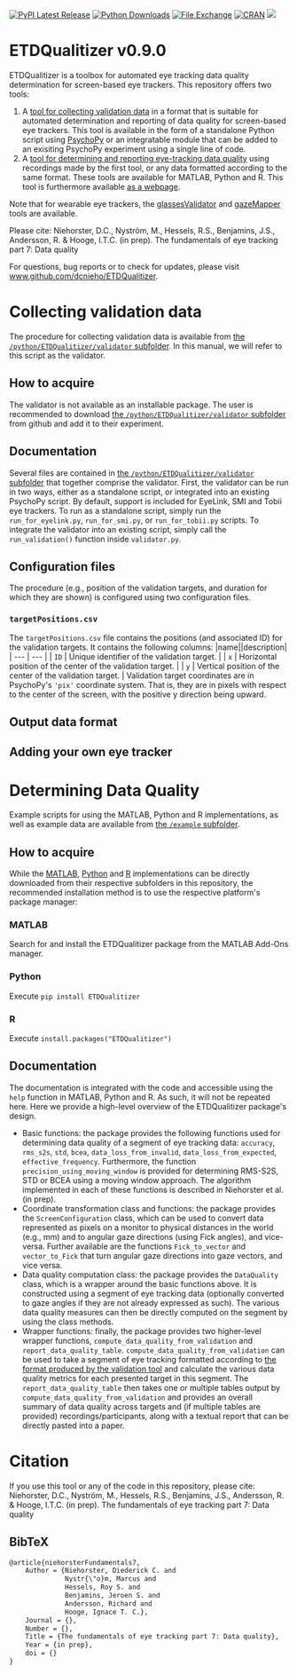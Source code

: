 [![PyPI Latest Release](https://img.shields.io/pypi/v/ETDQualitizer.svg)](https://pypi.org/project/ETDQualitizer/)
[![Python Downloads](https://static.pepy.tech/badge/ETDQualitizer)](https://pepy.tech/project/ETDQualitizer)
[![File Exchange](https://www.mathworks.com/matlabcentral/images/matlab-file-exchange.svg)](https://se.mathworks.com/matlabcentral/fileexchange/181328-etdqualitizer)
[![CRAN](https://www.r-pkg.org/badges/version/ETDQualitizer?color=green)](https://cran.r-project.org/package=ETDQualitizer)
[![](http://cranlogs.r-pkg.org/badges/grand-total/ETDQualitizer?color=green)](https://cran.r-project.org/package=ETDQualitizer)

# ETDQualitizer v0.9.0
ETDQualitizer is a toolbox for automated eye tracking data quality determination for screen-based eye trackers. This repository offers two tools:
1. A [tool for collecting validation data](#collecting-validation-data) in a format that is suitable for automated determination and reporting of data quality for screen-based eye trackers. This tool is available in the form of a standalone Python script using [PsychoPy](https://www.psychopy.org/) or an integratable module that can be added to an exisiting PsychoPy experiment using a single line of code.
2. A [tool for determining and reporting eye-tracking data quality](#determining-data-quality) using recordings made by the first tool, or any data formatted according to the same format. These tools are available for MATLAB, Python and R. This tool is furthermore available [as a webpage](https://dcnieho.github.io/ETDQualitizer/).

Note that for wearable eye trackers, the [glassesValidator](https://github.com/dcnieho/glassesValidator) and [gazeMapper](https://github.com/dcnieho/gazeMapper) tools are available.

Please cite:
Niehorster, D.C., Nyström, M., Hessels, R.S., Benjamins, J.S., Andersson, R. & Hooge, I.T.C. (in prep). The fundamentals of eye tracking part 7: Data quality

For questions, bug reports or to check for updates, please visit
www.github.com/dcnieho/ETDQualitizer.

# Collecting validation data
The procedure for collecting validation data is available from [the `/python/ETDQualitizer/validator` subfolder](/python/ETDQualitizer/validator). In this manual, we will refer to this script as the validator.

## How to acquire
The validator is not available as an installable package. The user is recommended to download [the `/python/ETDQualitizer/validator` subfolder](/python/ETDQualitizer/validator) from github and add it to their experiment.

## Documentation
Several files are contained in [the `/python/ETDQualitizer/validator` subfolder](/python/ETDQualitizer/validator) that together comprise the validator. First, the validator can be run in two ways, either as a standalone script, or integrated into an existing PsychoPy script. By default, support is included for EyeLink, SMI and Tobii eye trackers. To run as a standalone script, simply run the `run_for_eyelink.py`, `run_for_smi.py`, or `run_for_tobii.py` scripts. To integrate the validator into an existing script, simply call the `run_validation()` function inside `validator.py`.

## Configuration files
The procedure (e.g., position of the validation targets, and duration for which they are shown) is configured using two configuration files.

### `targetPositions.csv`
The `targetPositions.csv` file contains the positions (and associated ID) for the validation targets. It contains the following columns:
|name||description|
| --- | --- |
| `ID` | Unique identifier of the validation target. |
| `x` | Horizontal position of the center of the validation target. |
| `y` | Vertical position of the center of the validation target. |
Validation target coordinates are in PsychoPy's `'pix'` coordinate system. That is, they are in pixels with respect to the center of the screen, with the positive y direction being upward.

## Output data format

## Adding your own eye tracker


# Determining Data Quality
Example scripts for using the MATLAB, Python and R implementations, as well as example data are available from [the `/example` subfolder](/example).

## How to acquire
While the [MATLAB](/matlab), [Python](/python/ETDQualitizer) and [R](/r/ETDQualitizer) implementations can be directly downloaded from their respective subfolders in this repository, the recommended installation method is to use the respective platform's package manager:
### MATLAB
Search for and install the ETDQualitizer package from the MATLAB Add-Ons manager.
### Python
Execute `pip install ETDQualitizer`
### R
Execute `install.packages("ETDQualitizer")`

## Documentation
The documentation is integrated with the code and accessible using the `help` function in MATLAB, Python and R. As such, it will not be repeated here. Here we provide a high-level overview of the ETDQualitizer package's design.
- Basic functions: the package provides the following functions used for determining data quality of a segment of eye tracking data: `accuracy`, `rms_s2s`, `std`, `bcea`, `data_loss_from_invalid`, `data_loss_from_expected`, `effective_frequency`. Furthermore, the function `precision_using_moving_window` is provided for determining RMS-S2S, STD or BCEA using a moving window approach. The algorithm implemented in each of these functions is described in Niehorster et al. (in prep).
- Coordinate transformation class and functions: the package provides the `ScreenConfiguration` class, which can be used to convert data represented as pixels on a monitor to physical distances in the world (e.g., mm) and to angular gaze directions (using Fick angles), and vice-versa. Further available are the functions `Fick_to_vector` and `vector_to_Fick` that turn angular gaze directions into gaze vectors, and vice versa.
- Data quality computation class: the package provides the `DataQuality` class, which is a wrapper around the basic functions above. It is constructed using a segment of eye tracking data (optionally converted to gaze angles if they are not already expressed as such). The various data quality measures can then be directly computed on the segment by using the class methods.
- Wrapper functions: finally, the package provides two higher-level wrapper functions, `compute_data_quality_from_validation` and `report_data_quality_table`. `compute_data_quality_from_validation` can be used to take a segment of eye tracking formatted according to [the format produced by the validation tool](#output-data-format) and calculate the various data quality metrics for each presented target in this segment. The `report_data_quality_table` then takes one or multiple tables output by `compute_data_quality_from_validation` and provides an overall summary of data quality across targets and (if multiple tables are provided) recordings/participants, along with a textual report that can be directly pasted into a paper.

# Citation
If you use this tool or any of the code in this repository, please cite:<br>
Niehorster, D.C., Nyström, M., Hessels, R.S., Benjamins, J.S., Andersson, R. & Hooge, I.T.C. (in prep). The fundamentals of eye tracking part 7: Data quality

## BibTeX
```latex
@article{niehorsterFundamentals7,
    Author = {Niehorster, Diederick C. and
              Nystr{\"o}m, Marcus and
              Hessels, Roy S. and
              Benjamins, Jeroen S. and
              Andersson, Richard and
              Hooge, Ignace T. C.},
    Journal = {},
    Number = {},
    Title = {The fundamentals of eye tracking part 7: Data quality},
    Year = {in prep},
    doi = {}
}